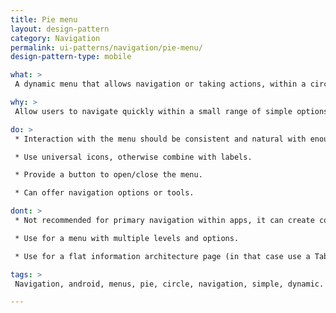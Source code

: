 ```yaml
---
title: Pie menu
layout: design-pattern
category: Navigation
permalink: ui-patterns/navigation/pie-menu/
design-pattern-type: mobile

what: >
 A dynamic menu that allows navigation or taking actions, within a circled collection of links. It is often used in games.

why: >
 Allow users to navigate quickly within a small range of simple options. Works well at the OS level (see Paranoid Android OS).

do: >
 * Interaction with the menu should be consistent and natural with enough space to tap.

 * Use universal icons, otherwise combine with labels.

 * Provide a button to open/close the menu.

 * Can offer navigation options or tools.

dont: >
 * Not recommended for primary navigation within apps, it can create conflicts between OS and the apps.

 * Use for a menu with multiple levels and options.

 * Use for a flat information architecture page (in that case use a Tab pattern instead).

tags: >
 Navigation, android, menus, pie, circle, navigation, simple, dynamic.

---
```

